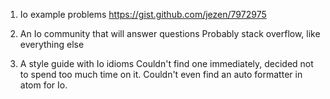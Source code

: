 1. Io example problems
https://gist.github.com/jezen/7972975

2. An Io community that will answer questions
Probably stack overflow, like everything else

3. A style guide with Io idioms
Couldn't find one immediately, decided not to spend too much time on it. Couldn't even find an auto formatter in atom for Io.
